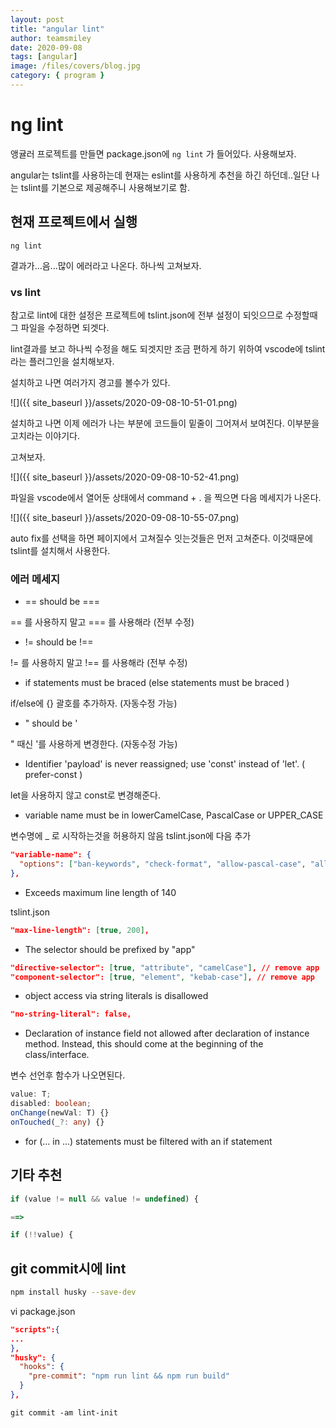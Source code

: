 ```yaml
---
layout: post
title: "angular lint"
author: teamsmiley
date: 2020-09-08
tags: [angular]
image: /files/covers/blog.jpg
category: { program }
---
```


# ng lint

앵귤러 프로젝트를 만들면 package.json에 `ng lint` 가 들어있다. 사용해보자.

angular는 tslint를 사용하는데 현재는 eslint를 사용하게 추천을 하긴 하던데..일단 나는 tslint를 기본으로 제공해주니 사용해보기로 함.

## 현재 프로젝트에서 실행

`ng lint`

결과가...음...많이 에러라고 나온다. 하나씩 고쳐보자.

### vs lint

참고로 lint에 대한 설정은 프로젝트에 tslint.json에 전부 설정이 되잇으므로 수정할때 그 파일을 수정하면 되겟다.

lint결과를 보고 하나씩 수정을 해도 되겟지만 조금 편하게 하기 위하여 vscode에 tslint라는 플러그인을 설치해보자.

설치하고 나면 여러가지 경고를 볼수가 있다.

![]({{ site_baseurl }}/assets/2020-09-08-10-51-01.png)

설치하고 나면 이제 에러가 나는 부분에 코드들이 밑줄이 그어져서 보여진다. 이부분을 고치라는 이야기다.

고쳐보자.

![]({{ site_baseurl }}/assets/2020-09-08-10-52-41.png)

파일을 vscode에서 열어둔 상태에서 command + . 을 찍으면 다음 메세지가 나온다.

![]({{ site_baseurl }}/assets/2020-09-08-10-55-07.png)

auto fix를 선택을 하면 페이지에서 고쳐질수 잇는것들은 먼저 고쳐준다. 이것때문에 tslint를 설치해서 사용한다.

### 에러 메세지

- == should be ===

== 를 사용하지 말고 === 를 사용해라 (전부 수정)

- != should be !==

!= 를 사용하지 말고 !== 를 사용해라 (전부 수정)

- if statements must be braced (else statements must be braced )

if/else에 {} 괄호를 추가하자. (자동수정 가능)

- " should be '

" 때신 '를 사용하게 변경한다. (자동수정 가능)

- Identifier 'payload' is never reassigned; use 'const' instead of 'let'. ( prefer-const )

let을 사용하지 않고 const로 변경해준다.

- variable name must be in lowerCamelCase, PascalCase or UPPER_CASE

변수명에 \_ 로 시작하는것을 허용하지 않음 tslint.json에 다음 추가

```json
"variable-name": {
  "options": ["ban-keywords", "check-format", "allow-pascal-case", "allow-leading-underscore"]
},
```

- Exceeds maximum line length of 140

tslint.json

```json
"max-line-length": [true, 200],
```

- The selector should be prefixed by "app"

```json
"directive-selector": [true, "attribute", "camelCase"], // remove app
"component-selector": [true, "element", "kebab-case"], // remove app
```

- object access via string literals is disallowed

```json
"no-string-literal": false,
```

- Declaration of instance field not allowed after declaration of instance method. Instead, this should come at the beginning of the class/interface.

변수 선언후 함수가 나오면된다.

```ts
value: T;
disabled: boolean;
onChange(newVal: T) {}
onTouched(_?: any) {}
```

- for (... in ...) statements must be filtered with an if statement

## 기타 추천

```ts
if (value != null && value != undefined) {

==>

if (!!value) {
```

## git commit시에 lint

```bash
npm install husky --save-dev
```

vi package.json

```json
"scripts":{
...
},
"husky": {
  "hooks": {
    "pre-commit": "npm run lint && npm run build"
  }
},
```

```
git commit -am lint-init
```
